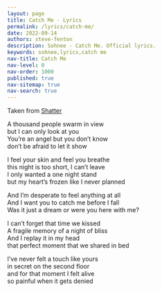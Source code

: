 ```yaml
---
layout: page
title: Catch Me - Lyrics
permalink: /lyrics/catch-me/
date: 2022-09-14
authors: steve-fenton
description: Sohnee - Catch Me. Official lyrics.
keywords: sohnee,lyrics,catch me
nav-title: Catch Me
nav-level: 0
nav-order: 1000
published: true
nav-sitemap: true
nav-search: true
---
```


Taken from [Shatter](/discography/shatter/)

A thousand people swarm in view\
but I can only look at you\
You’re an angel but you don’t know\
don’t be afraid to let it show

I feel your skin and feel you breathe\
this night is too short, I can’t leave\
I only wanted a one night stand\
but my heart’s frozen like I never planned

And I’m desperate to feel anything at all\
And I want you to catch me before I fall\
Was it just a dream or were you here with me?

I can’t forget that time we kissed\
A fragile memory of a night of bliss\
And I replay it in my head\
that perfect moment that we shared in bed

I’ve never felt a touch like yours\
in secret on the second floor\
and for that moment I felt alive\
so painful when it gets denied